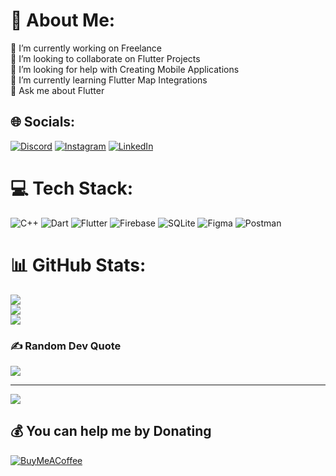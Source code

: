 # 💫 About Me:
🔭 I’m currently working on Freelance<br>👯 I’m looking to collaborate on Flutter Projects<br>🤝 I’m looking for help with Creating Mobile Applications<br>🌱 I’m currently learning Flutter Map Integrations<br>💬 Ask me about Flutter


## 🌐 Socials:
[![Discord](https://img.shields.io/badge/Discord-%237289DA.svg?logo=discord&logoColor=white)](https://discord.gg/said_s) [![Instagram](https://img.shields.io/badge/Instagram-%23E4405F.svg?logo=Instagram&logoColor=white)](https://instagram.com/sultanbaev.ss) [![LinkedIn](https://img.shields.io/badge/LinkedIn-%230077B5.svg?logo=linkedin&logoColor=white)](https://linkedin.com/in/said-sultanbaev-3a38381b7) 

# 💻 Tech Stack:
![C++](https://img.shields.io/badge/c++-%2300599C.svg?style=flat&logo=c%2B%2B&logoColor=white) ![Dart](https://img.shields.io/badge/dart-%230175C2.svg?style=flat&logo=dart&logoColor=white) ![Flutter](https://img.shields.io/badge/Flutter-%2302569B.svg?style=flat&logo=Flutter&logoColor=white) ![Firebase](https://img.shields.io/badge/Firebase-039BE5?style=flat&logo=Firebase&logoColor=white) ![SQLite](https://img.shields.io/badge/sqlite-%2307405e.svg?style=flat&logo=sqlite&logoColor=white) ![Figma](https://img.shields.io/badge/figma-%23F24E1E.svg?style=flat&logo=figma&logoColor=white) ![Postman](https://img.shields.io/badge/Postman-FF6C37?style=flat&logo=postman&logoColor=white)
# 📊 GitHub Stats:
![](https://github-readme-stats.vercel.app/api?username=sultanbaevs&theme=midnight-purple&hide_border=true&include_all_commits=true&count_private=false)<br/>
![](https://github-readme-streak-stats.herokuapp.com/?user=sultanbaevs&theme=midnight-purple&hide_border=true)<br/>
![](https://github-readme-stats.vercel.app/api/top-langs/?username=sultanbaevs&theme=midnight-purple&hide_border=true&include_all_commits=true&count_private=false&layout=compact)

### ✍️ Random Dev Quote
![](https://quotes-github-readme.vercel.app/api?type=horizontal&theme=tokyonight)

---
[![](https://visitcount.itsvg.in/api?id=sultanbaevs&icon=5&color=0)](https://visitcount.itsvg.in)

  ## 💰 You can help me by Donating
  [![BuyMeACoffee](https://img.shields.io/badge/Buy%20Me%20a%20Coffee-ffdd00?style=for-the-badge&logo=buy-me-a-coffee&logoColor=black)](https://buymeacoffee.com/saidrasul) 

  
<!-- Proudly created with GPRM ( https://gprm.itsvg.in ) -->
